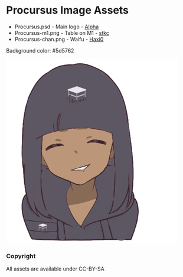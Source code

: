 # Procursus Image Assets

- Procursus.psd - Main logo - [Alpha](https://twitter.com/kutarin_)
- Procursus-m1.png - Table on M1 - [stkc](https://stkc.win/)
- Procursus-chan.png - Waifu - [Haxi0](https://haxio.tk/)

Background color: #5d5762

![Procursus-chan](Procursus-chan.png)

### Copyright

All assets are available under CC-BY-SA
